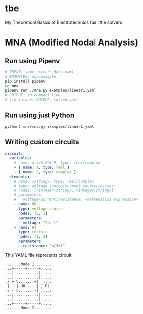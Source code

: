 # tbe
My Theoretical Basics of Electrotechnics fun little solvers

# MNA (Modified Nodal Analysis)
## Run using Pipenv
```bash
# INPUT: some-circuit-data.yaml
# EXAMPLES: mna/example
pip install pipenv
cd mna
pipenv run ./mna.py examples/linear1.yaml
# OUTPUT: in command line
# (in future) OUTPUT: solved.yaml
```

## Run using just Python
```bash
python3 mna/mna.py examples/linear1.yaml
```

## Writing custom circuits
```yaml
circuit:
  variables:
    # name: a-z/A-Z/0-9, type: real/complex
    - { name: a, type: real }
    - { name: b, type: complex }
  elements:
    # name: <string>, type: real/complex
    # type: voltage_source/current_source/resisor
    # nodes: [<integer/string>, <integer/string>]
    # parameters:
    #   voltage/current/resistance: <mathematica expression>
    - name: U0
      type: voltage_source
      nodes: [2, 1]
      parameters:
        voltage: "2*a-1"
    - name: R1
      type: resistor
      nodes: [1, 2]
      parameters:
        resistance: "b/3+1"
```

This YAML file represents circuit:
```text
.......Node 1........
...+-----+-----+.....
...|...........|.....
...|...........|.....
./ + \.......+[ ]....
.|   |.U0.....| ].R1.
.\ - /.......-[ ]....
...|...........|.....
...|...........|.....
...+-----+-----+.....
.......Node 2........
```
